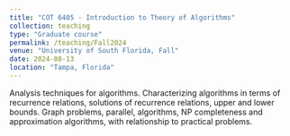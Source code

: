 ```yaml
---
title: "COT 6405 - Introduction to Theory of Algorithms"
collection: teaching
type: "Graduate course"
permalink: /teaching/Fall2024
venue: "University of South Florida, Fall"
date: 2024-08-13
location: "Tampa, Florida"
---
```


Analysis techniques for algorithms. Characterizing algorithms in terms of recurrence relations, solutions of recurrence relations, upper and lower bounds. Graph problems, parallel, algorithms, NP completeness and approximation algorithms, with relationship to practical problems.